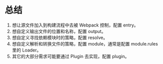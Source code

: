 # 总结 #

1. 想让源文件加入到构建流程中去被 Webpack 控制，配置 entry。
2. 想自定义输出文件的位置和名称，配置 output。
3. 想自定义寻找依赖模块时的策略，配置 resolve。
4. 想自定义解析和转换文件的策略，配置 module，通常是配置 module.rules 里的 Loader。
5. 其它的大部分需求可能要通过 Plugin 去实现，配置 plugin。
